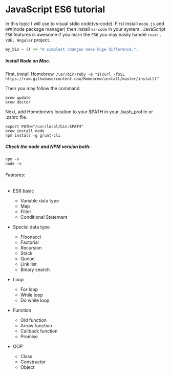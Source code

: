 # JavaScript ES6 tutorial

In this topic I will use to visual stdio code(vs-code). First install `node.js` and `NPM`(node package manager) then 
install `vs-code` in 
your 
system
. JavaScript `ES6` features is awesome if you learn the `ES6` you may easily handel `react, VUE, Angular` project.

```javascript
my_bio = () => "A simplest changes make huge difference.";
```

 ##### Install Node on Mac.
 First, install Homebrew.
 ``/usr/bin/ruby -e "$(curl -fsSL https://raw.githubusercontent.com/Homebrew/install/master/install)"``
 
 Then you may follow the command
 ```
 brew update
 brew doctor
 ```
 Next, add Homebrew’s location to your $PATH in your .bash_profile or .zshrc file.
 ```
export PATH="/usr/local/bin:$PATH"
brew install node
npm install -g grunt-cli
```
##### Check the node and NPM version both:
```
npm -v
node -v
```
 
 

###### Features:
- ES6 basic
    - Variable data type
    - Map
    - Filter
    - Conditional Statement
- Special data type
    - Fibonacci
    - Factorial
    - Recursion
    - Stack
    - Queue
    - Link list
    - Binary search

- Loop
    - For loop
    - While loop
    - Do while loop

- Function
    - Old function
    - Arrow function
    - Callback function
    - Promise

- OOP
    - Class
    - Constructor
    - Object 

